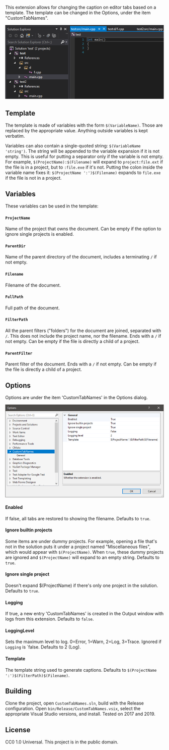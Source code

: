 This extension allows for changing the caption on editor tabs based on a template. The template can be changed in the Options, under the item "CustomTabNames".

![Screenshot of some tabs](docs/Tabs.png)

## Template
The template is made of variables with the form `$(VariableName)`. Those are replaced by the appropriate value. Anything outside variables is kept verbatim.

Variables can also contain a single-quoted string: `$(VariableName 'string')`. The string will be appended to the variable expansion if it is not empty. This is useful for putting a separator only if the variable is not empty. For example, `$(ProjectName):$(Filename)` will expand to `project:file.ext` if the file is in a project, but to `:file.exe` if it's not. Putting the colon inside the variable name fixes it: `$(ProjectName ':')$(Filename)` expands to `file.exe` if the file is not in a project.

## Variables
These variables can be used in the template:

#### `ProjectName`
Name of the project that owns the document. Can be empty if the option to ignore single projects is enabled.

#### `ParentDir`
Name of the parent directory of the document, includes a terminating `/` if not empty.

#### `Filename`
Filename of the document.

#### `FullPath`
Full path of the document.

#### `FilterPath`
All the parent filters ("folders") for the document are joined, separated with `/`. This does not include the project name, nor the filename. Ends with a `/` if not empty. Can be empty if the file is directly a child of a project.

#### `ParentFilter`
Parent filter of the document. Ends with a `/` if not empty. Can be empty if the file is directly a child of a project.

## Options
Options are under the item 'CustomTabNames' in the Options dialog.

![Screenshot of the Options dialog](docs/Options.png)

#### Enabled
If false, all tabs are restored to showing the filename. Defaults to `true`.

#### Ignore builtin projects
Some items are under dummy projects. For example, opening a file that's not in the solution puts it under a project named "Miscellaneous files", which would appear with `$(ProjectName)`. When `true`, these dummy projects are ignored and `$(ProjectName)` will expand to an empty string. Defaults to `true`.

#### Ignore single project
Doesn't expand $(ProjectName) if there's only one project in the solution. Defaults to `true`.

#### Logging
If true, a new entry 'CustomTabNames' is created in the Output window with logs from this extension. Defaults to `false`.

#### LoggingLevel
Sets the maximum level to log. 0=Error, 1=Warn, 2=Log, 3=Trace. Ignored if `Logging` is `false. Defaults to 2 (Log).

#### Template
The template string used to generate captions. Defaults to `$(ProjectName ':')$(FilterPath)$(Filename)`.

## Building
Clone the project, open `CustomTabNames.sln`, build with the Release configuration. Open `bin/Release/CustomTabNames.vsix`, select the appropriate Visual Studio versions, and install. Tested on 2017 and 2019.

## License
CC0 1.0 Universal. This project is in the public domain.
